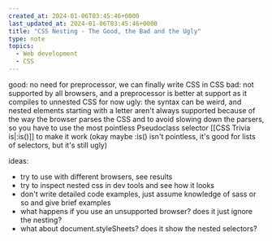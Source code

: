 ```yaml
---
created_at: 2024-01-06T03:45:46+0000
last_updated_at: 2024-01-06T03:45:46+0000
title: "CSS Nesting - The Good, the Bad and the Ugly"
type: note
topics:
  - Web development
  - CSS
---
```


good: no need for preprocessor, we can finally write CSS in CSS
bad: not supported by all browsers, and a preprocessor is better at support as it compiles to unnested CSS for now
ugly: the syntax can be weird, and nested elements starting with a letter aren't always supported because of the way the browser parses the CSS and to avoid slowing down the parsers, so you have to use the most pointless Pseudoclass selector [[CSS Trivia is|:is()]] to make it work
(okay maybe :is() isn't pointless, it's good for lists of selectors, but it's still ugly)

ideas:
- try to use with different browsers, see results
- try to inspect nested css in dev tools and see how it looks
- don't write detailed code examples, just assume knowledge of sass or so and give brief examples
- what happens if you use an unsupported browser? does it just ignore the nesting?
- what about document.styleSheets? does it show the nested selectors?
